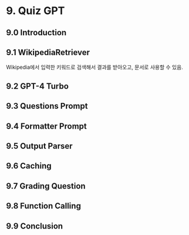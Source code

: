 # 9. Quiz GPT
## 9.0 Introduction
## 9.1 WikipediaRetriever
Wikipedia에서 입력한 키워드로  검색해서 결과를 받아오고, 문서로 사용할 수 있음.
## 9.2 GPT-4 Turbo
## 9.3 Questions Prompt
## 9.4 Formatter Prompt
## 9.5 Output Parser
## 9.6 Caching
## 9.7 Grading Question
## 9.8 Function Calling
## 9.9 Conclusion